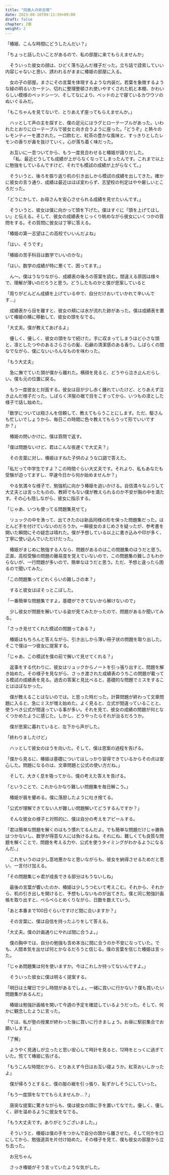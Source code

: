 ```yaml
---
title: "同居人の非日常"
date: 2023-08-16T09:11:59+09:00
draft: false
chapter: 2章
weight: 2
---
```


「椿姫、こんな時間にどうしたんだい？」

「ちょっと話したいことがあるので、私の部屋に来てもらえませんか」

　そういった彼女の顔は、ひどく落ち込んだ様子だった。立ち話で詮索していい内容じゃないと思い、誘われるがままに椿姫の部屋に入る。

　女の子の部屋。まさにその言葉を体現するような内装だ。若葉を象徴するような緑の明るいカーテン、切れに整理整頓され使いやすくされた机と本棚、かわいらしい模様のベッドシーツ、そしてなにより、ベッドの上で寝ているカワウソのぬいぐるみだ。

「もこちゃんを見てないで、とりあえず座ってもらえませんか。」

　ハッとして声の主を探すと、僕の足元にはラグとローテーブルがあった。いわれたとおりにローテーブルで彼女と向き合うように座った。「どうぞ」と熱々のレモンティーを渡された。一口飲むと、紅茶の豊かな風味と、すっきりとしたレモンの香りが鼻を抜けていく。心が落ち着く味だった。

　お互いに一息ついてから、もう一度見合わせると椿姫が語りだした。
　
「私、最近どうしても成績が上がらなくなってしまったんです。これまで以上に勉強をしているんですけど、それでも模試の成績が上がらなくて。」

　そういうと、後ろを振り返り机の引き出しから模試の成績を出してきた。確かに彼女の言う通り、成績は最近はほぼ変わらず、志望校の判定はやや厳しいところだった。

「どうにかして、お母さんを安心させられる成績を見せたいんです。」

　そういうと、彼女は僕に向かって頭を下げた。僕はすぐに「頭を上げてほしい」と伝える。そして、彼女の成績表をじっくり眺めながら彼女にいくつかの質問をする。その質問に彼女は丁寧に答える。

「椿姫の第一志望はこの高校でいいんだよね」

「はい、そうです」

「椿姫の苦手科目は数学でいいのかな」

「はい。数学の成績が特に悪くて、困ってます。」

　ん～。僕はうなりながら、成績表の後ろの答案を読む。間違える原因は様々で、理解が薄いのだろうと思う。どうしたものかと僕が思案していると

「周りがどんどん成績を上げている中で、自分だけおいていかれて辛いんです...」

　成績表から目を離すと、彼女の頬には水が流れた跡があった。僕は成績表を置いて椿姫の横に移動して、彼女の頭をなでる。

「大丈夫。僕が教えてあげるよ」

　優しく、優しく、彼女の頭をなで続けた。手に収まってしまうほど小さな頭と、凛としたつやのあるさらさらの髪、石鹸の清潔感のある香り。しばらくの間なでながら、僕にないいろんなものを味わった。

「もう大丈夫」

　急に撫でていた頭が僕から離れた。横顔を見ると、どうやら泣き止んだらしい。僕も元の位置に戻る。

　もう一度彼女と対面する。彼女は目が少し赤く腫れていたけど、とりあえず泣き止んだ様子だった。しばらく洋服の裾で目をこすってから、いつもの凛とした様子で話し始めた。

「数学については翔さんを信頼して、教えてもらうことにします。ただ、駆さんも忙しいでしょうから、毎日この時間に色々教えてもらうって形でいいですか？」

　椿姫の問いかけに、僕は質問で返す。

「僕は問題ないけど、君はこんな夜遅くで大丈夫？」

　その言葉に対し、椿姫はすねた子供のような口調で答えた。

「私だって中学生ですよ？この時間ぐらい大丈夫です。それより、私もあなたも受験が迫ってますし、早速今日から何か始めませんか？」

　やる気満々な様子で、勉強机に向かう椿姫を追いかける。自信満々なふりして大丈夫とは言ったものの、教師でもない僕が教えられるのか不安が胸の中を満たす。その心も隠しながら、彼女に指示する。

「じゃあ、いつも使ってる問題集見せて」

　リュックの中を漁って、出てきたのは新品同様の形を保った問題集だった。ほとんど手を付けていないのだろうか。一瞬彼女のまじめさを疑ったが、参考書を開いた瞬間にその疑念は晴れた。僕が予想している以上に書き込みや印が多く、丁寧に使い込んでいただけだった。

　椿姫がまじめに勉強する人なら、問題があるのはこの問題集のほうだと思う。正直、高校受験の問題の難易度を覚えていないので、この問題集の難しさもわからないが、一行問題が多いので、簡単なほうだと思う。ただ、予想と違ったら困るので聞いてみた。

「この問題集ってどれくらいの難しさの本？」

　すると彼女はぼそっとこぼした。

「一番簡単な問題集ですよ。基礎ができてないから解けないので」

　少し彼女が問題を解いている姿が見てみたかったので、問題があるか聞いてみる。

「さっき見せてくれた模試の問題ってある？」

　椿姫はもちろんと答えながら、引き出しから薄い冊子状の問題を取り出した。そこで僕は一つ彼女に提案する。

「じゃあ、この模試を僕の前で解いて見せてくれる？」

　返事をする代わりに、彼女はリュックからノートを引っ張り出すと、問題を解き始めた。その様子を見ながら、さっき渡された成績表のうちこの問題が載ってる模試の成績表を見る。過去の答案と見比べると、基礎的な問題でミスをすることはほぼなかった。

　僕が教えることはないのでは。と思った時だった。計算問題が終わって文章問題に入ると、急にミスが増え始めた。よく見ると、立式が間違っていることと、使うべき公式が間違っている事が多い。それを見て、彼女の成績の問題が何となくつかめたように感じた。しかし、どうやったらそれが治るだろうか。

　僕が思案に暮れていると、左下から声がした。

「終わりましたけど」

　ハッとして彼女のほうを向いた。そして、僕は思案の過程を告げる。

「僕から見るに、椿姫は基礎についてはしっかり習得できているからその点は安心した。問題になるのは、文章問題と公式の使い方だね。」

　そして、大きく息を吸ってから、僕の考えた答えを告げる。

「ということで、これからかなり難しい問題集を毎日解こう。」

　椿姫が眉を顰める。僕に落胆したように吐き捨てる。

「公式が理解できてない人が難しい問題解いてどうするんですか？」

　そんな彼女の様子と対照的に、僕は自分の考えをアピールする。

「君は簡単な問題を解くのはもう慣れてるんだよ。でも簡単な問題だけじゃ勝負はつかないし、数学が得意な人には負けるよね。それにね、難しくても良質な問題を解くことで、問題を考える力や、公式を使うタイミングがわかるようになるんだ、」

　これをいうのは少し意地悪かなと思いながらも、彼女を納得させるためだと思い、一言付け加える。

「その問題集じゃ君が成長できる部分はもうないしね」

　最後の言葉が響いたのか、椿姫は少しうつむいて考えこむ。それから、それから、机の引き出しを開けると、予想もしないものが出てきた。僕と同じ勉強計画帳を取り出すと、ぺらぺらとめくりながら、日数を数えていう。

「あと本番まで100日ぐらいですけど間に合いますか？」

　その言葉に、僕は自信を持ったふりをして答える。

「大丈夫。僕の計画通りにやれば間に合うよ。」

　僕の胸中では、自分の勉強も含め本当に間に合うのか不安になっていた。でも、人間本気を出せば何とかなるだろうと信じる。僕の言葉を信じた椿姫は言った。

「じゃあ問題集は何を使いますか。今はこれしか持ってないんですよ。」

　そういった彼女に僕は明るく提案する。

「明日は土曜日で少し時間があるでしょ。一緒に買いに行かない？僕も買いたい問題集があるんだ」

　椿姫は勉強計画帳を開いて今週の予定を確認しているようだった。そして、何かに観念したように言った。

「では、私が塾の授業が終わった後に買いに行きましょう。お昼に駅前集合でお願いします。」

「了解」

　ようやく見通しが立ったと思い安心して時計を見ると、12時をとっくに過ぎていた。慌てて椿姫に告げる。

「もうこんな時間だから、とりあえず今日はお互い寝ようか。紅茶おいしかったよ」

　僕が帰ろうとすると、僕の服の裾を引っ張り、恥ずかしそうにしていった。

「もう一度頭をなでてもらえませんか...？」

　唐突な提案に驚きながらも、僕は彼女の頭に手を置いてなでた。優しく、優しく、卵を温めるように彼女をなでる。

「もう大丈夫です。ありがとうございました。」

　そういうと、椿姫は僕の手をつかんで自分の頭から離させた。そして何かを口にしてから、勉強道具を片付け始めた。その様子を見て、僕も彼女の部屋から立ち去った。

　お兄ちゃん

　さっき椿姫がそう言っていたような気がした。
